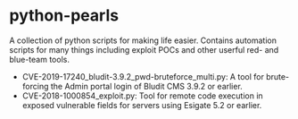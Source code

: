 # python-pearls
A collection of python scripts for making life easier.  Contains automation scripts for many things including exploit POCs and other userful red- and blue-team tools.


* CVE-2019-17240_bludit-3.9.2_pwd-bruteforce_multi.py: A tool for brute-forcing the Admin portal login of Bludit CMS 3.9.2 or earlier.
* CVE-2018-1000854_exploit.py: Tool for remote code execution in exposed vulnerable fields for servers using Esigate 5.2 or earlier.
